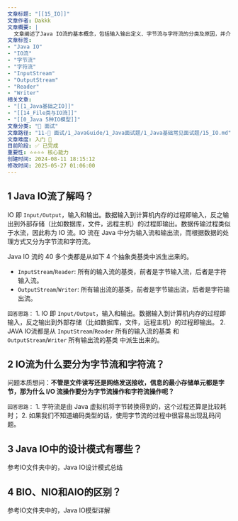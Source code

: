 ```yaml
---
文章标题: "[[15_IO]]" 
文章作者: Dakkk
文章概要: |
  文章阐述了Java IO流的基本概念，包括输入输出定义、字节流与字符流的分类及原因，并介绍了四种核心抽象基类。文章指出IO设计模式和IO模型需查阅额外文档。
文章标签:
- "Java IO"
- "IO流"
- "字节流"
- "字符流"
- "InputStream"
- "OutputStream"
- "Reader"
- "Writer"
相关文章:
- "[[1_Java基础之IO]]"
- "[[14_File类与IO流]]"
- "[[0_Java 5种IO模型]]"
文章分类: "🎉 面试"
文章路径: "11-🎉 面试/1_JavaGuide/1_Java面试题/1_Java基础常见面试题/15_IO.md"
文章难度: 入门 🌱
目前阶段: ✅ 已完成
重要性: ⭐⭐⭐⭐ 核心能力
创建时间: 2024-08-11 18:15:12
修改时间: 2025-05-27 01:06:00
---
```


## 1 Java IO流了解吗？

IO 即 `Input/Output`，输入和输出。数据输入到计算机内存的过程即输入，反之输出到外部存储（比如数据库，文件，远程主机）的过程即输出。数据传输过程类似于水流，因此称为 IO 流。IO 流在 Java 中分为输入流和输出流，而根据数据的处理方式又分为字节流和字符流。

Java IO 流的 40 多个类都是从如下 4 个抽象类基类中派生出来的。

- `InputStream`/`Reader`: 所有的输入流的基类，前者是字节输入流，后者是字符输入流。
- `OutputStream`/`Writer`: 所有输出流的基类，前者是字节输出流，后者是字符输出流。

`回答思路：`
	1. IO 即 `Input/Output`，输入和输出。数据输入到计算机内存的过程即输入，反之输出到外部存储（比如数据库，文件，远程主机）的过程即输出。
	2. JAVA IO流都是从 `InputStream`/`Reader` 所有的输入流的基类 和 `OutputStream`/`Writer` 所有输出流的基类 中派生出来的。
## 2 IO流为什么要分为字节流和字符流？

问题本质想问：**不管是文件读写还是网络发送接收，信息的最小存储单元都是字节，那为什么 I/O 流操作要分为字节流操作和字符流操作呢？**

`回答思路：`
	1. 字符流是由 Java 虚拟机将字节转换得到的，这个过程还算是比较耗时；
	2. 如果我们不知道编码类型的话，使用字节流的过程中很容易出现乱码问题。

## 3 Java IO中的设计模式有哪些？

参考IO文件夹中的，Java IO设计模式总结
## 4 BIO、NIO和AIO的区别？

参考IO文件夹中的，Java IO模型详解
